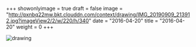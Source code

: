 +++
showonlyimage = true 
draft = false 
image = "http://pxnbq22mw.bkt.clouddn.com/context/drawing/IMG_20190909_213912.jpg?imageView2/2/w/220/h/340" 
date = "2016-04-20" 
title = "2016-04-20" 
weight = 0 
+++ 

![drawing](http://pxnbq22mw.bkt.clouddn.com/context/drawing/IMG_20190909_213912.jpg)  
